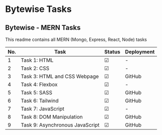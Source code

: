 # Bytewise Tasks
## Bytewise - MERN Tasks
This readme contains all MERN (Mongo, Express, React, Node) tasks

| No. | Task | Status | Deployment
| --- | ---- | ------------------ | ---------- |
| 1   | Task 1: HTML | &#9745;             | - |
| 2   | Task 2: CSS | &#9745;             | - |
| 3   | Task 3: HTML and CSS Webpage | &#9745;             | GitHub  |
| 4   | Task 4: Flexbox | &#9745;             | - |
| 5   | Task 5: SASS| &#9745;             | GitHub  |
| 6   | Task 6: Tailwind | &#9745;             | GitHub  |
| 7   | Task 7: JavaScript | &#9745;             | - |
| 8   | Task 8: DOM Manipulation | &#9745;             | GitHub |
| 9   | Task 9: Asynchronous JavaScript | &#9745;             | GitHub |
